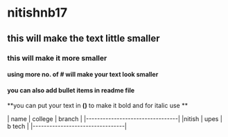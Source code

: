 # nitishnb17
## this will make the text little smaller 
### this will make it more smaller 
#### using more no. of # will make your text look smaller 
#### you can also add bullet items in readme file 
**you can put your text in **()** to make it bold and for italic use **

| name   | college    | branch    |
|---------------------------------|
|nitish  | upes       | b tech    |
|---------------------------------|
